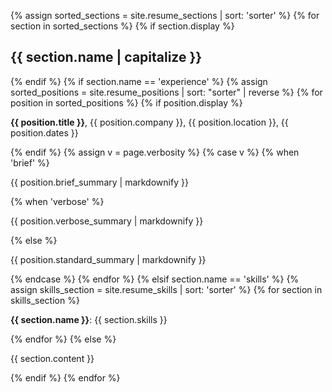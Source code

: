 ---
---

{% assign sorted_sections = site.resume_sections | sort: 'sorter' %}
{% for section in sorted_sections %}
  {% if section.display %}
<h2>{{ section.name | capitalize }}</h2>
  {% endif %}
  {% if section.name == 'experience' %}
    {% assign sorted_positions = site.resume_positions | sort: "sorter" | reverse %}
      {% for position in sorted_positions %}
        {% if position.display %}
<p><strong>{{ position.title }}</strong>, {{ position.company }}, {{ position.location }}, {{ position.dates }}</p>
        {% endif %}
        {% assign v = page.verbosity %}
        {% case v %}
        {% when 'brief' %}
<p>{{ position.brief_summary | markdownify }}</p>
        {% when 'verbose' %}
<p>{{ position.verbose_summary | markdownify }}</p>
        {% else %}
<p>{{ position.standard_summary | markdownify }}</p>
        {% endcase %}
      {% endfor %}
  {% elsif section.name == 'skills' %}
    {% assign skills_section = site.resume_skills | sort: 'sorter' %}
      {% for section in skills_section %}
<p><strong>{{ section.name }}</strong>: {{ section.skills }}</p>
      {% endfor %}
  {% else %}
<p>{{ section.content }}</p>
  {% endif %}
{% endfor %}
